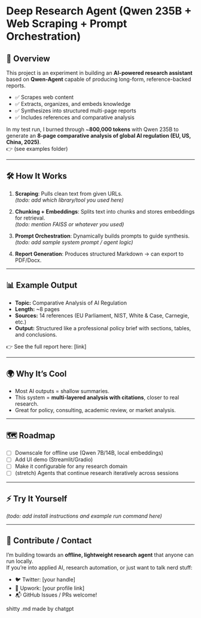 # Deep Research Agent (Qwen 235B + Web Scraping + Prompt Orchestration)

## 🚀 Overview
This project is an experiment in building an **AI-powered research assistant** based on **Qwen-Agent** capable of producing long-form, reference-backed reports.  

- ✅ Scrapes web content  
- ✅ Extracts, organizes, and embeds knowledge  
- ✅ Synthesizes into structured multi-page reports  
- ✅ Includes references and comparative analysis  

In my test run, I burned through ~**800,000 tokens** with Qwen 235B to generate an **8-page comparative analysis of global AI regulation (EU, US, China, 2025)**.  
👉  (see examples folder)

---

## 🛠 How It Works
1. **Scraping**: Pulls clean text from given URLs.  
   *(todo: add which library/tool you used here)*  

2. **Chunking + Embeddings**: Splits text into chunks and stores embeddings for retrieval.  
   *(todo: mention FAISS or whatever you used)*  

3. **Prompt Orchestration**: Dynamically builds prompts to guide synthesis.  
   *(todo: add sample system prompt / agent logic)*  

4. **Report Generation**: Produces structured Markdown → can export to PDF/Docx.  

---

## 📊 Example Output
- **Topic:** Comparative Analysis of AI Regulation  
- **Length:** ~8 pages  
- **Sources:** 14 references (EU Parliament, NIST, White & Case, Carnegie, etc.)  
- **Output:** Structured like a professional policy brief with sections, tables, and conclusions.  

👉 See the full report here: [link]  

---

## 🌍 Why It’s Cool
- Most AI outputs = shallow summaries.  
- This system = **multi-layered analysis with citations**, closer to real research.  
- Great for policy, consulting, academic review, or market analysis.  

---

## 🗺 Roadmap
- [ ] Downscale for offline use (Qwen 7B/14B, local embeddings)  
- [ ] Add UI demo (Streamlit/Gradio)  
- [ ] Make it configurable for any research domain  
- [ ] (stretch) Agents that continue research iteratively across sessions  

---

## ⚡️ Try It Yourself
*(todo: add install instructions and example run command here)*  

---

## 🙌 Contribute / Contact
I’m building towards an **offline, lightweight research agent** that anyone can run locally.  
If you’re into applied AI, research automation, or just want to talk nerd stuff:  
- 🐦 Twitter: [your handle]  
- 💼 Upwork: [your profile link]  
- 📬 GitHub Issues / PRs welcome!  



shitty .md made by chatgpt
